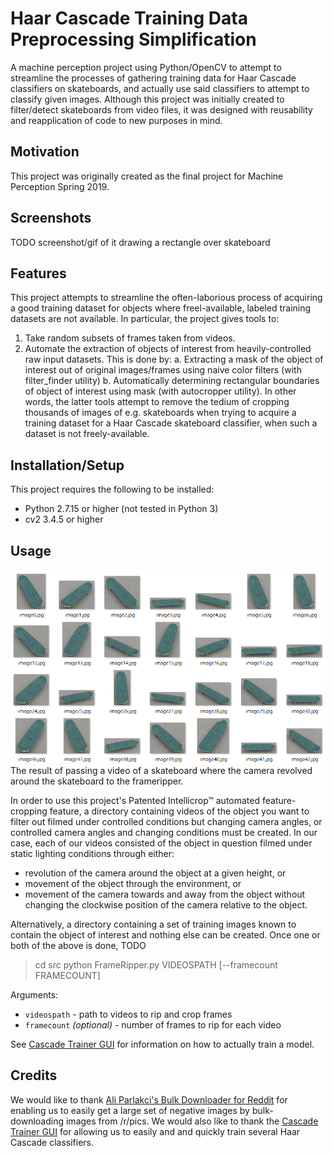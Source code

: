 ﻿# Haar Cascade Training Data Preprocessing Simplification

A machine perception project using Python/OpenCV to attempt to streamline the processes of gathering training data for Haar Cascade classifiers on skateboards, and actually use said classifiers to attempt to classify given images.
Although this project was initially created to filter/detect skateboards from video files, it was designed with reusability and reapplication of code to new purposes in mind.

## Motivation

This project was originally created as the final project for Machine Perception Spring 2019.

## Screenshots

TODO screenshot/gif of it drawing a rectangle over skateboard

## Features

This project attempts to streamline the often-laborious process of acquiring a good training dataset for objects where freel-available, labeled training datasets are not available.
In particular, the project gives tools to:
1. Take random subsets of frames taken from videos.
2. Automate the extraction of objects of interest from heavily-controlled raw input datasets. This is done by:
	a. Extracting a mask of the object of interest out of original images/frames using naive color filters (with filter_finder utility)
	b. Automatically determining rectangular boundaries of object of interest using mask (with autocropper utility).
In other words, the latter tools attempt to remove the tedium of cropping thousands of images of e.g. skateboards when trying to acquire a training dataset for a Haar Cascade skateboard classifier, when such a dataset is not freely-available.

## Installation/Setup

This project requires the following to be installed:

- Python 2.7.15 or higher (not tested in Python 3)
- cv2 3.4.5 or higher

## Usage
![[example generated images]](docs/example_images.png "example generated images")
The result of passing a video of a skateboard where the camera revolved around the skateboard to the frameripper.

In order to use this project's Patented Intellicrop™ automated feature-cropping feature, a directory containing videos of the object you want to filter out filmed under controlled conditions but changing camera angles, or controlled camera angles and changing conditions must be created. In our case, each of our videos consisted of the object in question filmed under static lighting conditions through either:
* revolution of the camera around the object at a given height, or
* movement of the object through the environment, or
* movement of the camera towards and away from the object without changing the clockwise position of the camera relative to the object.

Alternatively, a directory containing a set of training images known to contain the object of interest and nothing else can be created.
Once one or both of the above is done, TODO

> cd src
> python FrameRipper.py VIDEOSPATH [--framecount FRAMECOUNT] 

Arguments:
- `videospath` - path to videos to rip and crop frames
- `framecount` *(optional)* - number of frames to rip for each video

See [Cascade Trainer GUI](http://amin-ahmadi.com/cascade-trainer-gui/) for information on how to actually train a model.

## Credits

We would like to thank [Ali Parlakci's Bulk Downloader for Reddit](https://aliparlakci.github.io/bulk-downloader-for-reddit/) for enabling us to easily get a large set of negative images by bulk-downloading images from /r/pics.
We would also like to thank the [Cascade Trainer GUI](http://amin-ahmadi.com/cascade-trainer-gui/) for allowing us to easily and and quickly train several Haar Cascade classifiers.
